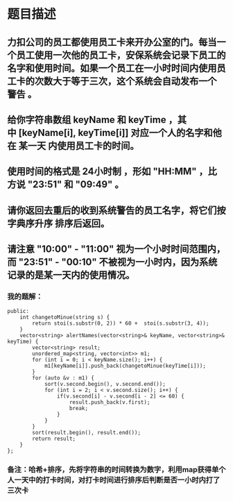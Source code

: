 # 题目描述
## 力扣公司的员工都使用员工卡来开办公室的门。每当一个员工使用一次他的员工卡，安保系统会记录下员工的名字和使用时间。如果一个员工在一小时时间内使用员工卡的次数大于等于三次，这个系统会自动发布一个 警告 。
## 给你字符串数组 keyName 和 keyTime ，其中 [keyName[i], keyTime[i]] 对应一个人的名字和他在 某一天 内使用员工卡的时间。
## 使用时间的格式是 24小时制 ，形如 "HH:MM" ，比方说 "23:51" 和 "09:49" 。
## 请你返回去重后的收到系统警告的员工名字，将它们按 字典序升序 排序后返回。
## 请注意 "10:00" - "11:00" 视为一个小时时间范围内，而 "23:51" - "00:10" 不被视为一小时内，因为系统记录的是某一天内的使用情况。
### 我的题解：
```class Solution {
public:
    int changetoMinue(string s) {
        return stoi(s.substr(0, 2)) * 60 +  stoi(s.substr(3, 4));
    }
    vector<string> alertNames(vector<string>& keyName, vector<string>& keyTime) {
        vector<string> result;
        unordered_map<string, vector<int>> m1;
        for (int i = 0; i < keyName.size(); i++) {
            m1[keyName[i]].push_back(changetoMinue(keyTime[i]));
        }
        for (auto &v : m1) {
            sort(v.second.begin(), v.second.end());
            for (int i = 2; i < v.second.size(); i++) {
                if(v.second[i] - v.second[i - 2] <= 60) {
                    result.push_back(v.first);
                    break;
                }
            }
        }
        sort(result.begin(), result.end());
        return result;
    }
};
```
### **备注**：哈希+排序，先将字符串的时间转换为数字，利用map获得单个人一天中的打卡时间，对打卡时间进行排序后判断是否一小时内打了三次卡